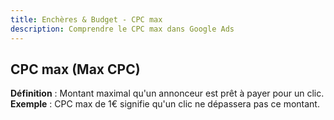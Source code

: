 ```yaml
---
title: Enchères & Budget - CPC max
description: Comprendre le CPC max dans Google Ads
---
```


## CPC max (Max CPC)
**Définition** : Montant maximal qu'un annonceur est prêt à payer pour un clic.  
**Exemple** : CPC max de 1€ signifie qu'un clic ne dépassera pas ce montant.